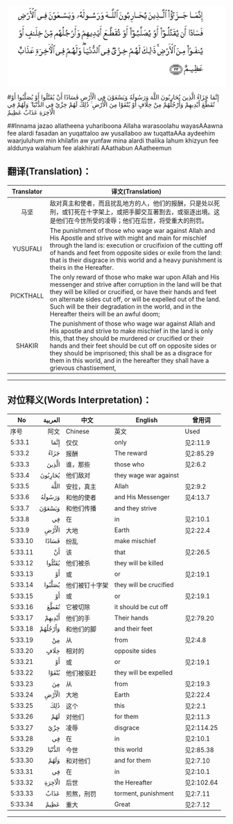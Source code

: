 ![005:033](images/005_033.gif)

#إِنَّمَا جَزَاءُ الَّذِينَ يُحَارِبُونَ اللَّهَ وَرَسُولَهُ وَيَسْعَوْنَ فِي الْأَرْضِ فَسَادًا أَنْ يُقَتَّلُوا أَوْ يُصَلَّبُوا أَوْ تُقَطَّعَ أَيْدِيهِمْ وَأَرْجُلُهُمْ مِنْ خِلَافٍ أَوْ يُنْفَوْا مِنَ الْأَرْضِ ۚ ذَٰلِكَ لَهُمْ خِزْيٌ فِي الدُّنْيَا ۖ وَلَهُمْ فِي الْآخِرَةِ عَذَابٌ عَظِيمٌ 

##Innama jazao allatheena yuhariboona Allaha warasoolahu wayasAAawna fee alardi fasadan an yuqattaloo aw yusallaboo aw tuqattaAAa aydeehim waarjuluhum min khilafin aw yunfaw mina alardi thalika lahum khizyun fee alddunya walahum fee alakhirati AAathabun AAatheemun 

## 翻译(Translation)：

| Translator | 译文(Translation)                                            |
| :--------: | ------------------------------------------------------------ |
|    马坚    | 敌对真主和使者，而且扰乱地方的人，他们的报酬，只是处以死刑，或钉死在十字架上，或把手脚交互著割去，或驱逐出境。这是他们在今世所受的凌辱；他们在后世，将受重大的刑罚。 |
|  YUSUFALI  | The punishment of those who wage war against Allah and His Apostle and strive with might and main for mischief through the land is: execution or crucifixion of the cutting off of hands and feet from opposite sides or exile from the land: that is their disgrace in this world and a heavy punishment is theirs in the Hereafter. |
| PICKTHALL  | The only reward of those who make war upon Allah and His messenger and strive after corruption in the land will be that they will be killed or crucified, or have their hands and feet on alternate sides cut off, or will be expelled out of the land. Such will be their degradation in the world, and in the Hereafter theirs will be an awful doom; |
|   SHAKIR   | The punishment of those who wage war against Allah and His apostle and strive to make mischief in the land is only this, that they should be murdered or crucified or their hands and their feet should be cut off on opposite sides or they should be imprisoned; this shall be as a disgrace for them in this world, and in the hereafter they shall have a grievous chastisement, |

---

## 对位释义(Words Interpretation)：

| No   | العربية | 中文    | English | 曾用词 |
| ---- | ------: | ------- | ------- | ------ |
| 序号 |    阿文 | Chinese | 英文    | Used   |
| 5:33.1  | إِنَّمَا    | 仅仅           | only                   | 见2:11.9   |
| 5:33.2  | جَزَاءُ    | 报酬           | The reward             | 见2:85.29  |
| 5:33.3  | الَّذِينَ   | 谁，那些       | those who              | 见2:6.2    |
| 5:33.4  | يُحَارِبُونَ | 他们敌对       | they wage war against  |            |
| 5:33.5  | اللَّهَ    | 安拉，真主     | Allah                  | 见2:9.2 |
| 5:33.6  | وَرَسُولَهُ  | 和他的使者     | and His Messenger      | 见4:13.7   |
| 5:33.7  | وَيَسْعَوْنَ  | 和他们传播     | and they strive        |            |
| 5:33.8  | فِي      | 在             | in                     | 见2:10.1   |
| 5:33.9  | الْأَرْضِ   | 大地           | Earth                  | 见2:22.4   |
| 5:33.10 | فَسَادًا   | 纷乱           | make mischief          |            |
| 5:33.11 | أَنْ      | 该             | that                   | 见2:26.5   |
| 5:33.12 | يُقَتَّلُوا  | 他们被杀       | they will be killed    |            |
| 5:33.13 | أَوْ      | 或             | or                     | 见2:19.1   |
| 5:33.14 | يُصَلَّبُوا  | 他们被钉十字架 | they will be crucified |            |
| 5:33.15 | أَوْ      | 或             | or                     | 见2:19.1   |
| 5:33.16 | تُقَطَّعَ    | 它被切除       | it should be cut off   |            |
| 5:33.17 | أَيْدِيهِمْ  | 他们的手       | Their hands            | 见2:79.20  |
| 5:33.18 | وَأَرْجُلُهُمْ | 和他们的脚     | and their feet         |            |
| 5:33.19 | مِنْ      | 从             | from                   | 见2:4.8    |
| 5:33.20 | خِلَافٍ    | 相对的         | opposite sides         |            |
| 5:33.21 | أَوْ      | 或             | or                     | 见2:19.1   |
| 5:33.22 | يُنْفَوْا   | 他们被驱赶     | they will be expelled  |            |
| 5:33.23 | مِنَ      | 从             | from                   | 见2:19.3 |
| 5:33.24 | الْأَرْضِ   | 大地           | Earth                  | 见2:22.4   |
| 5:33.25 | ذَٰلِكَ     | 这个           | this                   | 见2:2.1    |
| 5:33.26 | لَهُمْ     | 对他们         | for them               | 见2:11.3   |
| 5:33.27 | خِزْيٌ     | 凌辱           | disgrace               | 见2:114.25 |
| 5:33.28 | فِي      | 在             | in                     | 见2:10.1   |
| 5:33.29 | الدُّنْيَا  | 今世           | this world             | 见2:85.38  |
| 5:33.30 | وَلَهُمْ    | 和对他们       | and for them           | 见2:7.10   |
| 5:33.31 | فِي      | 在             | in                     | 见2:10.1   |
| 5:33.32 | الْآخِرَةِ  | 后世           | the Hereafter          | 见2:102.64 |
| 5:33.33 | عَذَابٌ    | 煎熬，刑罚     | torment, punishment    | 见2:7.11   |
| 5:33.34 | عَظِيمٌ    | 重大           | Great                  | 见2:7.12   |

---

